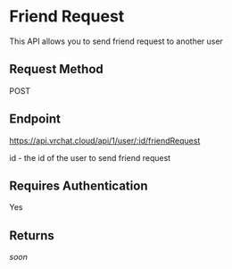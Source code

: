 # Friend Request

This API allows you to send friend request to another user

## Request Method 
POST

## Endpoint
https://api.vrchat.cloud/api/1/user/:id/friendRequest

id - the id of the user to send friend request

## Requires Authentication
Yes

## Returns

*soon*